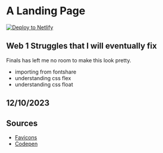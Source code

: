 # A Landing Page

<a href="https://app.netlify.com/start/deploy?repository=https://github.com/ewuweblab/diy-landing-page-starter"><img src="https://www.netlify.com/img/deploy/button.svg" alt="Deploy to Netlify"></a>

## Web 1 Struggles that I will eventually fix
Finals has left me no room to make this look pretty.

* importing from fontshare
* understanding css flex
* understanding css float
## 12/10/2023

## Sources
* [Favicons](https://favicon.io/)
* [Codepen](https://codepen.io)

